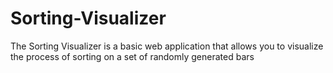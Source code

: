 # Sorting-Visualizer
The Sorting Visualizer is a basic web application that allows you to visualize the process of sorting  on a set of randomly generated bars
